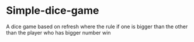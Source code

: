 # Simple-dice-game
A dice game based on refresh 
where the rule if one is bigger than the other than the player who has bigger number win
